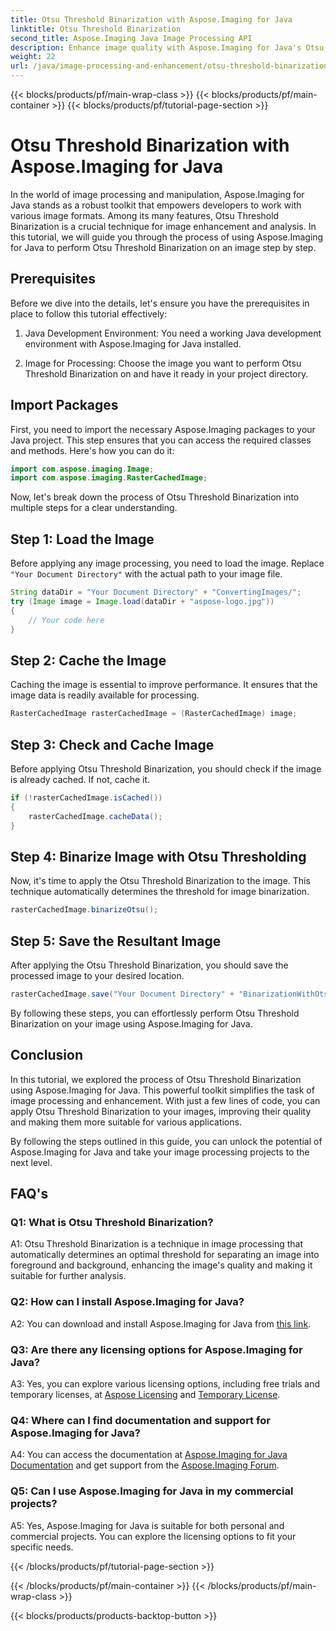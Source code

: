 ```yaml
---
title: Otsu Threshold Binarization with Aspose.Imaging for Java
linktitle: Otsu Threshold Binarization
second_title: Aspose.Imaging Java Image Processing API
description: Enhance image quality with Aspose.Imaging for Java's Otsu Threshold Binarization. Follow our step-by-step guide for image processing excellence.
weight: 22
url: /java/image-processing-and-enhancement/otsu-threshold-binarization/
---
```


{{< blocks/products/pf/main-wrap-class >}}
{{< blocks/products/pf/main-container >}}
{{< blocks/products/pf/tutorial-page-section >}}

# Otsu Threshold Binarization with Aspose.Imaging for Java

In the world of image processing and manipulation, Aspose.Imaging for Java stands as a robust toolkit that empowers developers to work with various image formats. Among its many features, Otsu Threshold Binarization is a crucial technique for image enhancement and analysis. In this tutorial, we will guide you through the process of using Aspose.Imaging for Java to perform Otsu Threshold Binarization on an image step by step.

## Prerequisites

Before we dive into the details, let's ensure you have the prerequisites in place to follow this tutorial effectively:

1. Java Development Environment: You need a working Java development environment with Aspose.Imaging for Java installed.

2. Image for Processing: Choose the image you want to perform Otsu Threshold Binarization on and have it ready in your project directory.

## Import Packages

First, you need to import the necessary Aspose.Imaging packages to your Java project. This step ensures that you can access the required classes and methods. Here's how you can do it:

```java
import com.aspose.imaging.Image;
import com.aspose.imaging.RasterCachedImage;
```

Now, let's break down the process of Otsu Threshold Binarization into multiple steps for a clear understanding.

## Step 1: Load the Image


Before applying any image processing, you need to load the image. Replace `"Your Document Directory"` with the actual path to your image file. 

```java
String dataDir = "Your Document Directory" + "ConvertingImages/";
try (Image image = Image.load(dataDir + "aspose-logo.jpg"))
{
    // Your code here
}
```

## Step 2: Cache the Image

Caching the image is essential to improve performance. It ensures that the image data is readily available for processing.

```java
RasterCachedImage rasterCachedImage = (RasterCachedImage) image;
```

## Step 3: Check and Cache Image

Before applying Otsu Threshold Binarization, you should check if the image is already cached. If not, cache it.

```java
if (!rasterCachedImage.isCached())
{
    rasterCachedImage.cacheData();
}
```

## Step 4: Binarize Image with Otsu Thresholding

Now, it's time to apply the Otsu Threshold Binarization to the image. This technique automatically determines the threshold for image binarization.

```java
rasterCachedImage.binarizeOtsu();
```

## Step 5: Save the Resultant Image

After applying the Otsu Threshold Binarization, you should save the processed image to your desired location.

```java
rasterCachedImage.save("Your Document Directory" + "BinarizationWithOtsuThreshold_out.jpg");
```

By following these steps, you can effortlessly perform Otsu Threshold Binarization on your image using Aspose.Imaging for Java.

## Conclusion

In this tutorial, we explored the process of Otsu Threshold Binarization using Aspose.Imaging for Java. This powerful toolkit simplifies the task of image processing and enhancement. With just a few lines of code, you can apply Otsu Threshold Binarization to your images, improving their quality and making them more suitable for various applications.

By following the steps outlined in this guide, you can unlock the potential of Aspose.Imaging for Java and take your image processing projects to the next level.

## FAQ's

### Q1: What is Otsu Threshold Binarization?

A1: Otsu Threshold Binarization is a technique in image processing that automatically determines an optimal threshold for separating an image into foreground and background, enhancing the image's quality and making it suitable for further analysis.

### Q2: How can I install Aspose.Imaging for Java?

A2: You can download and install Aspose.Imaging for Java from [this link](https://releases.aspose.com/imaging/java/).

### Q3: Are there any licensing options for Aspose.Imaging for Java?

A3: Yes, you can explore various licensing options, including free trials and temporary licenses, at [Aspose Licensing](https://purchase.aspose.com/buy) and [Temporary License](https://purchase.aspose.com/temporary-license/).

### Q4: Where can I find documentation and support for Aspose.Imaging for Java?

A4: You can access the documentation at [Aspose.Imaging for Java Documentation](https://reference.aspose.com/imaging/java/) and get support from the [Aspose.Imaging Forum](https://forum.aspose.com/).

### Q5: Can I use Aspose.Imaging for Java in my commercial projects?

A5: Yes, Aspose.Imaging for Java is suitable for both personal and commercial projects. You can explore the licensing options to fit your specific needs.

{{< /blocks/products/pf/tutorial-page-section >}}

{{< /blocks/products/pf/main-container >}}
{{< /blocks/products/pf/main-wrap-class >}}

{{< blocks/products/products-backtop-button >}}

